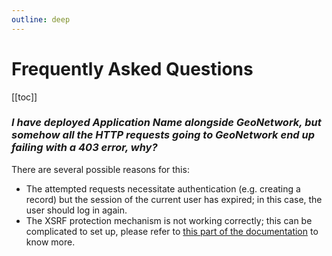 ```yaml
---
outline: deep
---
```


# Frequently Asked Questions

[[toc]]

### _I have deployed Application Name alongside GeoNetwork, but somehow all the HTTP requests going to GeoNetwork end up failing with a 403 error, why?_

There are several possible reasons for this:

- The attempted requests necessitate authentication (e.g. creating a record) but the session of the current user has expired; in this case, the user should log in again.
- The XSRF protection mechanism is not working correctly; this can be complicated to set up, please refer to [this part of the documentation](./deploy.md#authentication) to know more.
